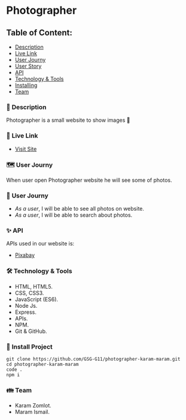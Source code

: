 # Photographer

## Table of Content:
- [Description](#Description)
- [Live Link](#Links)
- [User Journy](#journy)
- [User Story](#story)
- [API](#api)
- [Technology & Tools](#tools)
- [Installing](#install)
- [Team](#team)

### 📄 <span id='Description'>Description</span>

Photographer is a small website to show images 🤳

### :link: <span id='Links'>Live Link</span>

- [Visit Site](https://gsg-photographer.herokuapp.com)

### 🗺️ <span id="journy">User Journy</span>

When user open Photographer website he will see some of photos.

### 📰 <span id="story">User Journy</span>

- _As a user_, I will be able to see all photos on website.
- _As a user_, I will be able to search about photos.

### ✨ <span id='api'>API</span>

APIs used in our website is:
- [Pixabay](https://pixabay.com/api/docs/)

### 🛠️ <span id="tools">Technology & Tools</span>

- HTML, HTML5.
- CSS, CSS3.
- JavaScript (ES6).
- Node Js.
- Express.
- APIs.
- NPM.
- Git & GitHub.

### 📌 <span id="install">Install Project</span>
```
git clone https://github.com/GSG-G11/photographer-karam-maram.git
cd photographer-karam-maram
code .
npm i
```


### 👪 <span id="team">Team</span>
- Karam Zomlot.
- Maram Ismail.

